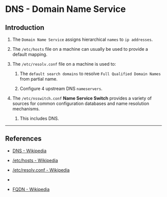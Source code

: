 # DNS - Domain Name Service

## Introduction

1. The `Domain Name Service` assigns hierarchical `names` to `ip addresses`.

2. The `/etc/hosts` file on a machine can usually be used to provide a default mapping.

3. The `/etc/resolv.conf` file on a machine is used to:

    1.  The `default search domains` to resolve `Full Qualified Domain Names` from partial name.
    
    2. Configure 4 upstream DNS `nameservers`.

4. The `/etc/nsswitch.conf` __Name Service Switch__ provides a variety of sources for common configuration databases and name resolution mechanisms.

    1. This includes DNS.



---

## References

* [DNS - Wikipedia](https://en.wikipedia.org/wiki/Domain_Name_System)

* [/etc/hosts - Wikipedia](https://en.wikipedia.org/wiki/Hosts_(file))

* [/etc/resolv.conf - Wikipedia](https://en.wikipedia.org/wiki/Resolv.conf)

* []()

* [FQDN - Wikipedia](https://en.wikipedia.org/wiki/Fully_qualified_domain_name)